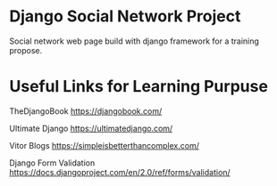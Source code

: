 # Django Social Network Project

Social network web page build with django framework for a training propose.

# Useful Links for Learning Purpuse

TheDjangoBook
https://djangobook.com/

Ultimate Django
https://ultimatedjango.com/

Vitor Blogs
https://simpleisbetterthancomplex.com/

Django Form Validation
https://docs.djangoproject.com/en/2.0/ref/forms/validation/

